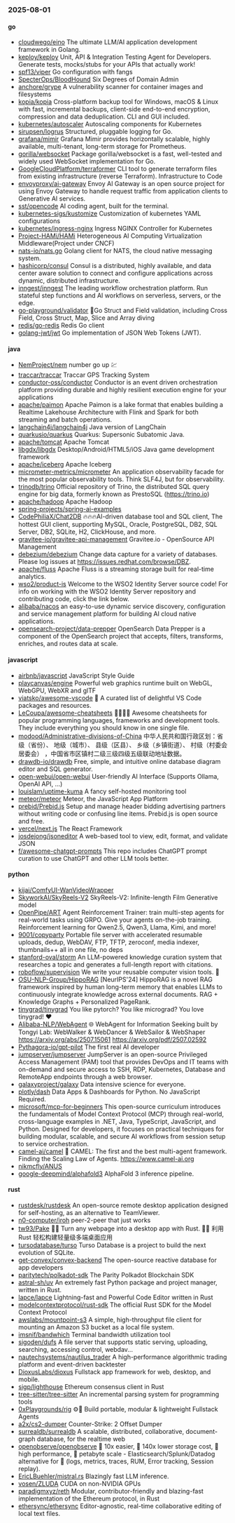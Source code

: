 ### 2025-08-01

#### go
* [cloudwego/eino](https://github.com/cloudwego/eino) The ultimate LLM/AI application development framework in Golang.
* [keploy/keploy](https://github.com/keploy/keploy) Unit, API & Integration Testing Agent for Developers. Generate tests, mocks/stubs for your APIs that actually work!
* [spf13/viper](https://github.com/spf13/viper) Go configuration with fangs
* [SpecterOps/BloodHound](https://github.com/SpecterOps/BloodHound) Six Degrees of Domain Admin
* [anchore/grype](https://github.com/anchore/grype) A vulnerability scanner for container images and filesystems
* [kopia/kopia](https://github.com/kopia/kopia) Cross-platform backup tool for Windows, macOS & Linux with fast, incremental backups, client-side end-to-end encryption, compression and data deduplication. CLI and GUI included.
* [kubernetes/autoscaler](https://github.com/kubernetes/autoscaler) Autoscaling components for Kubernetes
* [sirupsen/logrus](https://github.com/sirupsen/logrus) Structured, pluggable logging for Go.
* [grafana/mimir](https://github.com/grafana/mimir) Grafana Mimir provides horizontally scalable, highly available, multi-tenant, long-term storage for Prometheus.
* [gorilla/websocket](https://github.com/gorilla/websocket) Package gorilla/websocket is a fast, well-tested and widely used WebSocket implementation for Go.
* [GoogleCloudPlatform/terraformer](https://github.com/GoogleCloudPlatform/terraformer) CLI tool to generate terraform files from existing infrastructure (reverse Terraform). Infrastructure to Code
* [envoyproxy/ai-gateway](https://github.com/envoyproxy/ai-gateway) Envoy AI Gateway is an open source project for using Envoy Gateway to handle request traffic from application clients to Generative AI services.
* [sst/opencode](https://github.com/sst/opencode) AI coding agent, built for the terminal.
* [kubernetes-sigs/kustomize](https://github.com/kubernetes-sigs/kustomize) Customization of kubernetes YAML configurations
* [kubernetes/ingress-nginx](https://github.com/kubernetes/ingress-nginx) Ingress NGINX Controller for Kubernetes
* [Project-HAMi/HAMi](https://github.com/Project-HAMi/HAMi) Heterogeneous AI Computing Virtualization Middleware(Project under CNCF)
* [nats-io/nats.go](https://github.com/nats-io/nats.go) Golang client for NATS, the cloud native messaging system.
* [hashicorp/consul](https://github.com/hashicorp/consul) Consul is a distributed, highly available, and data center aware solution to connect and configure applications across dynamic, distributed infrastructure.
* [inngest/inngest](https://github.com/inngest/inngest) The leading workflow orchestration platform. Run stateful step functions and AI workflows on serverless, servers, or the edge.
* [go-playground/validator](https://github.com/go-playground/validator) 💯Go Struct and Field validation, including Cross Field, Cross Struct, Map, Slice and Array diving
* [redis/go-redis](https://github.com/redis/go-redis) Redis Go client
* [golang-jwt/jwt](https://github.com/golang-jwt/jwt) Go implementation of JSON Web Tokens (JWT).

#### java
* [NemProject/nem](https://github.com/NemProject/nem) number go up 💹
* [traccar/traccar](https://github.com/traccar/traccar) Traccar GPS Tracking System
* [conductor-oss/conductor](https://github.com/conductor-oss/conductor) Conductor is an event driven orchestration platform providing durable and highly resilient execution engine for your applications
* [apache/paimon](https://github.com/apache/paimon) Apache Paimon is a lake format that enables building a Realtime Lakehouse Architecture with Flink and Spark for both streaming and batch operations.
* [langchain4j/langchain4j](https://github.com/langchain4j/langchain4j) Java version of LangChain
* [quarkusio/quarkus](https://github.com/quarkusio/quarkus) Quarkus: Supersonic Subatomic Java.
* [apache/tomcat](https://github.com/apache/tomcat) Apache Tomcat
* [libgdx/libgdx](https://github.com/libgdx/libgdx) Desktop/Android/HTML5/iOS Java game development framework
* [apache/iceberg](https://github.com/apache/iceberg) Apache Iceberg
* [micrometer-metrics/micrometer](https://github.com/micrometer-metrics/micrometer) An application observability facade for the most popular observability tools. Think SLF4J, but for observability.
* [trinodb/trino](https://github.com/trinodb/trino) Official repository of Trino, the distributed SQL query engine for big data, formerly known as PrestoSQL (https://trino.io)
* [apache/hadoop](https://github.com/apache/hadoop) Apache Hadoop
* [spring-projects/spring-ai-examples](https://github.com/spring-projects/spring-ai-examples)
* [CodePhiliaX/Chat2DB](https://github.com/CodePhiliaX/Chat2DB) 🔥🔥🔥AI-driven database tool and SQL client, The hottest GUI client, supporting MySQL, Oracle, PostgreSQL, DB2, SQL Server, DB2, SQLite, H2, ClickHouse, and more.
* [gravitee-io/gravitee-api-management](https://github.com/gravitee-io/gravitee-api-management) Gravitee.io - OpenSource API Management
* [debezium/debezium](https://github.com/debezium/debezium) Change data capture for a variety of databases. Please log issues at https://issues.redhat.com/browse/DBZ.
* [apache/fluss](https://github.com/apache/fluss) Apache Fluss is a streaming storage built for real-time analytics.
* [wso2/product-is](https://github.com/wso2/product-is) Welcome to the WSO2 Identity Server source code! For info on working with the WSO2 Identity Server repository and contributing code, click the link below.
* [alibaba/nacos](https://github.com/alibaba/nacos) an easy-to-use dynamic service discovery, configuration and service management platform for building AI cloud native applications.
* [opensearch-project/data-prepper](https://github.com/opensearch-project/data-prepper) OpenSearch Data Prepper is a component of the OpenSearch project that accepts, filters, transforms, enriches, and routes data at scale.

#### javascript
* [airbnb/javascript](https://github.com/airbnb/javascript) JavaScript Style Guide
* [playcanvas/engine](https://github.com/playcanvas/engine) Powerful web graphics runtime built on WebGL, WebGPU, WebXR and glTF
* [viatsko/awesome-vscode](https://github.com/viatsko/awesome-vscode) 🎨 A curated list of delightful VS Code packages and resources.
* [LeCoupa/awesome-cheatsheets](https://github.com/LeCoupa/awesome-cheatsheets) 👩‍💻👨‍💻 Awesome cheatsheets for popular programming languages, frameworks and development tools. They include everything you should know in one single file.
* [modood/Administrative-divisions-of-China](https://github.com/modood/Administrative-divisions-of-China) 中华人民共和国行政区划：省级（省份）、 地级（城市）、 县级（区县）、 乡级（乡镇街道）、 村级（村委会居委会） ，中国省市区镇村二级三级四级五级联动地址数据。
* [drawdb-io/drawdb](https://github.com/drawdb-io/drawdb) Free, simple, and intuitive online database diagram editor and SQL generator.
* [open-webui/open-webui](https://github.com/open-webui/open-webui) User-friendly AI Interface (Supports Ollama, OpenAI API, ...)
* [louislam/uptime-kuma](https://github.com/louislam/uptime-kuma) A fancy self-hosted monitoring tool
* [meteor/meteor](https://github.com/meteor/meteor) Meteor, the JavaScript App Platform
* [prebid/Prebid.js](https://github.com/prebid/Prebid.js) Setup and manage header bidding advertising partners without writing code or confusing line items. Prebid.js is open source and free.
* [vercel/next.js](https://github.com/vercel/next.js) The React Framework
* [josdejong/jsoneditor](https://github.com/josdejong/jsoneditor) A web-based tool to view, edit, format, and validate JSON
* [f/awesome-chatgpt-prompts](https://github.com/f/awesome-chatgpt-prompts) This repo includes ChatGPT prompt curation to use ChatGPT and other LLM tools better.

#### python
* [kijai/ComfyUI-WanVideoWrapper](https://github.com/kijai/ComfyUI-WanVideoWrapper)
* [SkyworkAI/SkyReels-V2](https://github.com/SkyworkAI/SkyReels-V2) SkyReels-V2: Infinite-length Film Generative model
* [OpenPipe/ART](https://github.com/OpenPipe/ART) Agent Reinforcement Trainer: train multi-step agents for real-world tasks using GRPO. Give your agents on-the-job training. Reinforcement learning for Qwen2.5, Qwen3, Llama, Kimi, and more!
* [9001/copyparty](https://github.com/9001/copyparty) Portable file server with accelerated resumable uploads, dedup, WebDAV, FTP, TFTP, zeroconf, media indexer, thumbnails++ all in one file, no deps
* [stanford-oval/storm](https://github.com/stanford-oval/storm) An LLM-powered knowledge curation system that researches a topic and generates a full-length report with citations.
* [roboflow/supervision](https://github.com/roboflow/supervision) We write your reusable computer vision tools. 💜
* [OSU-NLP-Group/HippoRAG](https://github.com/OSU-NLP-Group/HippoRAG) [NeurIPS'24] HippoRAG is a novel RAG framework inspired by human long-term memory that enables LLMs to continuously integrate knowledge across external documents. RAG + Knowledge Graphs + Personalized PageRank.
* [tinygrad/tinygrad](https://github.com/tinygrad/tinygrad) You like pytorch? You like micrograd? You love tinygrad! ❤️
* [Alibaba-NLP/WebAgent](https://github.com/Alibaba-NLP/WebAgent) 🌐 WebAgent for Information Seeking built by Tongyi Lab: WebWalker & WebDancer & WebSailor & WebShaper https://arxiv.org/abs/2507.15061 https://arxiv.org/pdf/2507.02592
* [Pythagora-io/gpt-pilot](https://github.com/Pythagora-io/gpt-pilot) The first real AI developer
* [jumpserver/jumpserver](https://github.com/jumpserver/jumpserver) JumpServer is an open-source Privileged Access Management (PAM) tool that provides DevOps and IT teams with on-demand and secure access to SSH, RDP, Kubernetes, Database and RemoteApp endpoints through a web browser.
* [galaxyproject/galaxy](https://github.com/galaxyproject/galaxy) Data intensive science for everyone.
* [plotly/dash](https://github.com/plotly/dash) Data Apps & Dashboards for Python. No JavaScript Required.
* [microsoft/mcp-for-beginners](https://github.com/microsoft/mcp-for-beginners) This open-source curriculum introduces the fundamentals of Model Context Protocol (MCP) through real-world, cross-language examples in .NET, Java, TypeScript, JavaScript, and Python. Designed for developers, it focuses on practical techniques for building modular, scalable, and secure AI workflows from session setup to service orchestration.
* [camel-ai/camel](https://github.com/camel-ai/camel) 🐫 CAMEL: The first and the best multi-agent framework. Finding the Scaling Law of Agents. https://www.camel-ai.org
* [nikmcfly/ANUS](https://github.com/nikmcfly/ANUS)
* [google-deepmind/alphafold3](https://github.com/google-deepmind/alphafold3) AlphaFold 3 inference pipeline.

#### rust
* [rustdesk/rustdesk](https://github.com/rustdesk/rustdesk) An open-source remote desktop application designed for self-hosting, as an alternative to TeamViewer.
* [n0-computer/iroh](https://github.com/n0-computer/iroh) peer-2-peer that just works
* [tw93/Pake](https://github.com/tw93/Pake) 🤱🏻 Turn any webpage into a desktop app with Rust. 🤱🏻 利用 Rust 轻松构建轻量级多端桌面应用
* [tursodatabase/turso](https://github.com/tursodatabase/turso) Turso Database is a project to build the next evolution of SQLite.
* [get-convex/convex-backend](https://github.com/get-convex/convex-backend) The open-source reactive database for app developers
* [paritytech/polkadot-sdk](https://github.com/paritytech/polkadot-sdk) The Parity Polkadot Blockchain SDK
* [astral-sh/uv](https://github.com/astral-sh/uv) An extremely fast Python package and project manager, written in Rust.
* [lapce/lapce](https://github.com/lapce/lapce) Lightning-fast and Powerful Code Editor written in Rust
* [modelcontextprotocol/rust-sdk](https://github.com/modelcontextprotocol/rust-sdk) The official Rust SDK for the Model Context Protocol
* [awslabs/mountpoint-s3](https://github.com/awslabs/mountpoint-s3) A simple, high-throughput file client for mounting an Amazon S3 bucket as a local file system.
* [imsnif/bandwhich](https://github.com/imsnif/bandwhich) Terminal bandwidth utilization tool
* [sigoden/dufs](https://github.com/sigoden/dufs) A file server that supports static serving, uploading, searching, accessing control, webdav...
* [nautechsystems/nautilus_trader](https://github.com/nautechsystems/nautilus_trader) A high-performance algorithmic trading platform and event-driven backtester
* [DioxusLabs/dioxus](https://github.com/DioxusLabs/dioxus) Fullstack app framework for web, desktop, and mobile.
* [sigp/lighthouse](https://github.com/sigp/lighthouse) Ethereum consensus client in Rust
* [tree-sitter/tree-sitter](https://github.com/tree-sitter/tree-sitter) An incremental parsing system for programming tools
* [0xPlaygrounds/rig](https://github.com/0xPlaygrounds/rig) ⚙️🦀 Build portable, modular & lightweight Fullstack Agents
* [a2x/cs2-dumper](https://github.com/a2x/cs2-dumper) Counter-Strike: 2 Offset Dumper
* [surrealdb/surrealdb](https://github.com/surrealdb/surrealdb) A scalable, distributed, collaborative, document-graph database, for the realtime web
* [openobserve/openobserve](https://github.com/openobserve/openobserve) 🚀 10x easier, 🚀 140x lower storage cost, 🚀 high performance, 🚀 petabyte scale - Elasticsearch/Splunk/Datadog alternative for 🚀 (logs, metrics, traces, RUM, Error tracking, Session replay).
* [EricLBuehler/mistral.rs](https://github.com/EricLBuehler/mistral.rs) Blazingly fast LLM inference.
* [vosen/ZLUDA](https://github.com/vosen/ZLUDA) CUDA on non-NVIDIA GPUs
* [paradigmxyz/reth](https://github.com/paradigmxyz/reth) Modular, contributor-friendly and blazing-fast implementation of the Ethereum protocol, in Rust
* [ethersync/ethersync](https://github.com/ethersync/ethersync) Editor-agnostic, real-time collaborative editing of local text files.
